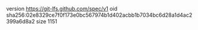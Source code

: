 version https://git-lfs.github.com/spec/v1
oid sha256:02e8329ce7f0f173e0bc567974b1d402acbb1b7034bc6d28a1d4ac2399a6d8a2
size 1151
